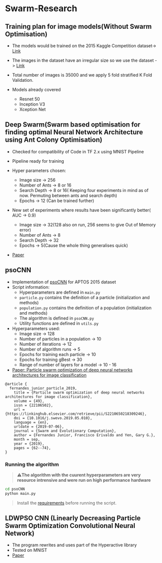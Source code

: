# Swarm-Research

## Training plan for image models(Without Swarm Optimisation)

- The models would be trained on the 2015 Kaggle Competition dataset-> [Link](https://www.kaggle.com/c/diabetic-retinopathy-detection)
- The images in the dataset have an irregular size so we use the dataset -> [Link](https://www.kaggle.com/benjaminwarner/resized-2015-2019-blindness-detection-images)
- Total number of images is 35000 and we apply 5 fold stratified K Fold Validation.

- Models already covered
  - Resnet 50
  - Inception V3
  - Xception Net

## Deep Swarm(Swarm based optimisation for finding optimal Neural Network Architecture using Ant Colony Optimisation)

- Checked for compatibility of Code in TF 2.x using MNIST Pipeline
- Pipeline ready for training
- Hyper parameters chosen:
  - Image size -> 256
  - Number of Ants -> 8 or 16
  - Search Depth -> 8 or 16( Keeping four experiments in mind as of now. Permuting between ants and search depth)
  - Epochs -> 12 (Can be trained further)
- New set of experiments where results have been significantly better( AUC -> 0.9)

  - Image size -> 32(128 also on run, 256 seems to give Out of Memory error)
  - Number of Ants -> 8
  - Search Depth -> 32
  - Epochs -> 5(Cause the whole thing generalises quick)

- [Paper](https://arxiv.org/abs/1905.07350)

## psoCNN

- Implementation of [psoCNN](https://github.com/feferna/psoCNN) for APTOS 2015 dataset
- Script information:
  - Hyperparameters are defined in `main.py`
  - `particle.py` contains the definition of a particle (initialization and methods)
  - `population.py` contains the definition of a population (initialization and methods)
  - The algorithm is defined in `psoCNN.py`
  - Utility functions are defined in `utils.py`
- Hyperparameters used:
  - Image size -> 128
  - Number of particles in a population -> 10
  - Number of iterations -> 12
  - Number of algorithm runs -> 5
  - Epochs for training each particle -> 10
  - Epochs for training gBest -> 30
  - Range of number of layers for a model -> 10 - 16
- [Paper: Particle swarm optimization of deep neural networks architectures for image classification](https://www.sciencedirect.com/science/article/abs/pii/S2210650218309246?via%3Dihub)

```
@article {
  fernandes_junior_particle_2019,
	title = {Particle swarm optimization of deep neural networks architectures for image classification},
	volume = {49},
	issn = {22106502},
	url = {https://linkinghub.elsevier.com/retrieve/pii/S2210650218309246},
	doi = {10.1016/j.swevo.2019.05.010},
	language = {en},
	urldate = {2019-07-06},
	journal = {Swarm and Evolutionary Computation},
	author = {Fernandes Junior, Francisco Erivaldo and Yen, Gary G.},
	month = sep,
	year = {2019},
	pages = {62--74},
}
```

### Running the algorithm

> ⚠️**The algorithm with the cuurent hyperparameters are very resource intrensive and were run on high performance hardware**

```bash
cd psoCNN
python main.py
```

> Install the [requirements](./requirements/tensorflow_requirements.txt) before running the script.

## LDWPSO CNN (Linearly Decreasing Particle Swarm Optimization Convolutional Neural Network)

- The program rewrites and uses part of the Hyperactive library
- Tested on MNIST
- [Paper](https://arxiv.org/abs/2001.05670)
